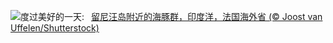 ![](https://www.bing.com/th?id=OHR.DolphinReunion_ZH-CN7681290861_UHD.jpg&w=1000)度过美好的一天:&nbsp;&ensp;[留尼汪岛附近的海豚群，印度洋，法国海外省 (© Joost van Uffelen/Shutterstock)](https://www.bing.com/th?id=OHR.DolphinReunion_ZH-CN7681290861_UHD.jpg)
<br><br/>
